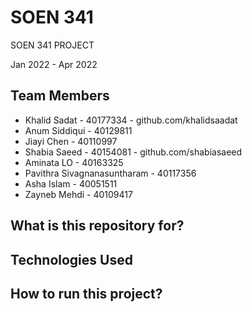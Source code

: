 # SOEN 341
SOEN 341 PROJECT

Jan 2022 - Apr 2022

## Team Members
- Khalid Sadat - 40177334 - github.com/khalidsaadat
- Anum Siddiqui - 40129811
- Jiayi Chen - 40110997
- Shabia Saeed - 40154081 - github.com/shabiasaeed
- Aminata LO - 40163325 
- Pavithra Sivagnanasuntharam - 40117356
- Asha Islam - 40051511
- Zayneb Mehdi - 40109417

## What is this repository for?

## Technologies Used

## How to run this project?
